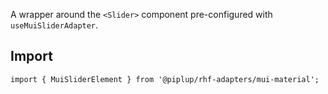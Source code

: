 A wrapper around the `<Slider>` component pre-configured with `useMuiSliderAdapter`.

## <span className="docs-h2">Import</span>

```tsx
import { MuiSliderElement } from '@piplup/rhf-adapters/mui-material';
```
